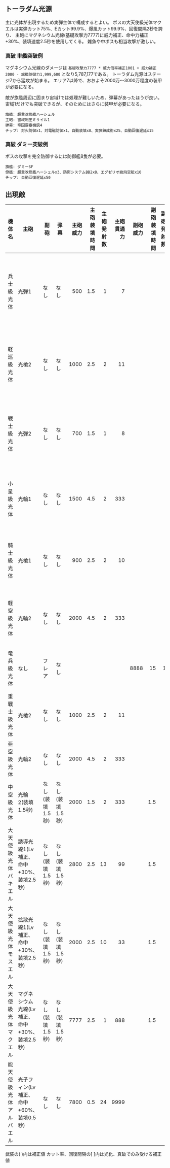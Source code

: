 ## トーラダム光源

主に光体が出現するため実弾主体で構成するとよい。
ボスの大天使級光体マクエルは実弾カット75%、Eカット99.9%、爆風カット99.9%、回復間隔2秒を誇り、
主砲にマグネシウム光線(基礎攻撃力7777)に威力補正、命中力補正+30%、装填速度2.5秒を使用してくる。
雑魚や中ボスも相当攻撃が激しい。

### 真破 単艦突破例

マグネシウム光線のダメージは `基礎攻撃力7777 * 威力倍率補正1001 + 威力補正2000 - 旗艦防御力1,999,600` となり5,787,177である。
トーラダム光源はステージ7から猛攻が始まる。
エリア7以降で、おおよそ2000万～3000万程度の装甲が必要になる。

敵が旗艦周辺に固まり宙域1では処理が難しいため、弾幕があったほうが良い。
宙域1だけでも突破できるが、そのためにはさらに装甲が必要になる。

```
旗艦: 超重改修艦ハーシェル
主砲: 宙域制圧ミサイル1
弾幕: 帝国要塞機銃4
チップ: 対火防御x1、対電磁防御x1、自動装填x8、実弾錬成術x25、自動回復遅延x15
```

### 真破 ダミー突破例

ボスの攻撃を完全防御するには防御艦8隻が必要。

```
旗艦: ダミーSF
僚艦: 超重改修艦ハーシェルx3、防衛システムBB2x8、エグゼリオ級飛空艇x10
チップ: 自動回復遅延x50
```

## 出現敵

<ul class="enemies-list"></ul>

| 機体名                 | 主砲                                          | 副砲            | 弾幕            | 主砲威力 | 主砲装填時間 | 主砲発射数 | 主砲貫通力 | 副砲威力 | 副砲装填時間 | 副砲発射数 | 副砲貫通力 | 弾幕威力 | 弾幕装填時間 | 弾幕発射数 | 弾幕貫通力 | 機関    | 設計図               | 実弾カット | Eカット | 爆風カット | 回避率 | 爆風回避率 | 回復間隔 | 登場ステージ                  |
|------------------------|-----------------------------------------------|-----------------|-----------------|---------:|-------------:|-----------:|-----------:|---------:|-------------:|-----------:|-----------:|---------:|-------------:|-----------:|-----------:|---------|----------------------|-----------:|--------:|-----------:|-------:|-----------:|----------|-------------------------------|
| 兵士級光体             | 光弾1                                         | なし            | なし            |      500 |          1.5 |          1 |          7 |          |              |            |            |          |              |            |            | 縮退炉A | テ級弩級戦艦改       |        50% |     90% |         0% |     0% |         0% | 15秒     | 1、2、3、4、5、6、7、8、9、10 |
| 軽巡級光体             | 光槍2                                         | なし            | なし            |     1000 |          2.5 |          2 |         11 |          |              |            |            |          |              |            |            | 縮退炉A | エ級弩級戦艦改       |        50% |     90% |         0% |     0% |         0% | 15秒     | 1ボス、4、5、6、7、8、9、10   |
| 戦士級光体             | 光弾2                                         | なし            | なし            |      700 |          1.5 |          1 |          8 |          |              |            |            |          |              |            |            | 縮退炉B | ス級弩級戦艦改       |        50% |     90% |         0% |     0% |         0% | 15秒     | 2、3、4、5、6、7、8、9、10    |
| 小星級光体             | 光輪1                                         | なし            | なし            |     1500 |          4.5 |          2 |        333 |          |              |            |            |          |              |            |            | 縮退炉A | エ級弩級戦艦改       |        50% |     90% |         0% |     0% |         0% | 15秒     | 2ボス、5、6、7、8、9、10      |
| 騎士級光体             | 光槍1                                         | なし            | なし            |      900 |          2.5 |          2 |         10 |          |              |            |            |          |              |            |            | 縮退炉A | ペ級弩級戦艦改       |        50% |     90% |         0% |     0% |         0% | 15秒     | 3、4、5、6、7、8、9、10       |
| 軽空級光体             | 光輪2                                         | なし            | なし            |     2000 |          4.5 |          2 |        333 |          |              |            |            |          |              |            |            | 縮退炉A | 試作SF-AS300         |        50% |     90% |         0% |     0% |         0% | 15秒     | 3ボス、6、7、8、9、10         |
| 竜兵級光体             | なし                                          | フレア          | なし            |          |              |            |            |     8888 |           15 |          1 |        599 |          |              |            |            | 縮退炉C | 試作SF-AS300         |        50% |     90% |         0% |     0% |         0% | 15秒     | 4ボス、7、8、9、10            |
| 重戦士級光体           | 光槍2                                         | なし            | なし            |     1000 |          2.5 |          2 |         11 |          |              |            |            |          |              |            |            | 縮退炉C | ペ級弩級戦艦改       |        50% |     90% |         0% |     0% |         0% | 15秒     | 5ボス、8、9、10               |
| 亜空級光体             | 光輪2                                         | なし            | なし            |     2000 |          4.5 |          2 |        333 |          |              |            |            |          |              |            |            | 縮退炉D | エ級弩級戦艦改       |        50% |     90% |         0% |     0% |         0% | 15秒     | 6ボス、9、10                  |
| 中空級光体             | 光輪2(装填1.5秒)                              | なし(装填1.5秒) | なし(装填1.5秒) |     2000 |          1.5 |          2 |        333 |          |          1.5 |            |            |          |          1.5 |            |            | 縮退炉C | ペ級弩級戦艦改       |        50% |   99.9% |      99.9% |     0% |         0% | 4秒      | 7ボス、9、10                  |
| 大天使級光体バキエル   | 誘導光線1(Lv補正、命中+30%、装填2.5秒)        | なし(装填1.5秒) | なし(装填1.5秒) |     2800 |          2.5 |         13 |         99 |          |          1.5 |            |            |          |          1.5 |            |            | 星生炉A | 生体SF-AS301         |        75% |   99.9% |      99.9% |     0% |         0% | 2秒      | 8ボス                         |
| 大天使級光体モスエル   | 拡散光線1(Lv補正、命中+30%、装填2.5秒)        | なし(装填1.5秒) | なし(装填1.5秒) |     2000 |          2.5 |         10 |         33 |          |          1.5 |            |            |          |          1.5 |            |            | 星生炉B | 生体SF-AS333         |        75% |   99.9% |      99.9% |     0% |         0% | 2秒      | 9ボス                         |
| 大天使級光体マクエル   | マグネシウム光線(Lv補正、命中+30%、装填2.5秒) | なし(装填1.5秒) | なし(装填1.5秒) |     7777 |          2.5 |          1 |        888 |          |          1.5 |            |            |          |          1.5 |            |            | 星生炉C | アーク級ブラッドレイ |        75% |   99.9% |      99.9% |     0% |         0% | 2秒      | 10ボス                        |
| 能天使級光体アルバエル | 光子フィン(Lv補正、命中+60%、装填0.5秒)       | なし            | なし            |     7800 |          0.5 |         24 |       9999 |          |              |            |            |          |              |            |            | 星生炉H | 権天使級光体         |        88% |   99.9% |      99.9% |    75% |        95% | 1秒      | 10裏ボス(光化以上)            |

武装の( )内は補正値
カット率、回復間隔の[ ]内は光化、真破でのみ受ける補正値
